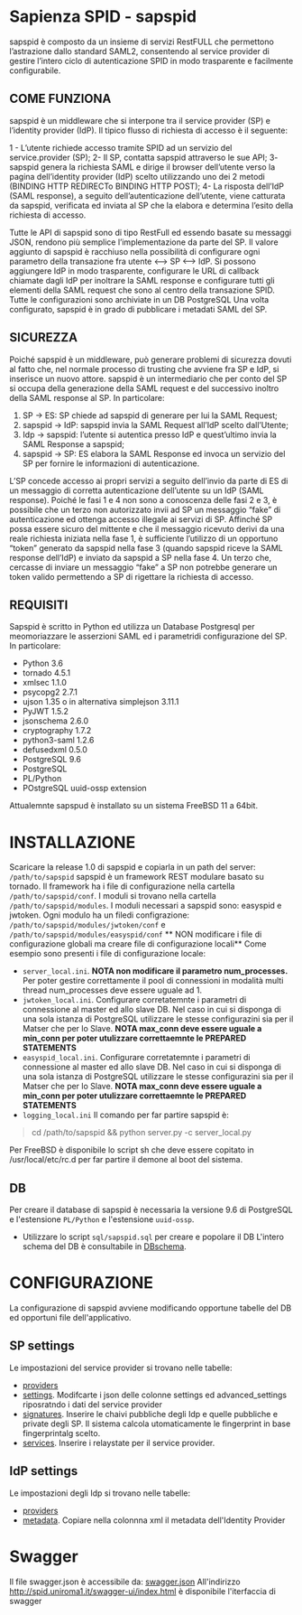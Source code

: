 # Sapienza SPID - sapspid
sapspid è composto da un insieme di servizi RestFULL che permettono l’astrazione dallo standard SAML2, consentendo al service provider di gestire l’intero ciclo di autenticazione SPID in modo trasparente e facilmente configurabile.
## COME FUNZIONA
sapspid è un middleware che si interpone tra il service provider (SP) e l’identity provider (IdP). Il tipico flusso di richiesta di accesso è il seguente:

1 - L’utente richiede accesso tramite SPID ad un servizio del service.provider (SP);
2- Il SP, contatta sapspid attraverso le sue API;
3- sapspid genera la richiesta SAML e dirige il browser dell’utente verso la pagina dell’identity provider (IdP) scelto utilizzando uno dei 2 metodi (BINDING HTTP REDIRECTo BINDING HTTP POST);
4- La risposta dell’IdP (SAML response), a seguito dell’autenticazione dell’utente, viene catturata da sapspid, verificata ed inviata al SP che la elabora e determina l’esito della richiesta di accesso.

Tutte le API di sapspid sono di tipo RestFull ed essendo basate su messaggi JSON, rendono più semplice l’implementazione da parte del SP. Il valore aggiunto di sapspid è racchiuso nella possibilità di configurare ogni parametro della transazione fra utente <–> SP <–> IdP. Si possono aggiungere IdP in modo trasparente, configurare le URL di callback chiamate dagli IdP per inoltrare la SAML response e configurare tutti gli elementi della SAML request che sono al centro della transazione SPID. Tutte le configurazioni sono archiviate in un DB PostgreSQL
Una volta configurato, sapspid è in grado di pubblicare i metadati SAML del SP.
## SICUREZZA
Poiché sapspid è un middleware, può generare problemi di sicurezza dovuti al fatto che, nel normale processo di trusting che avviene fra SP e IdP, si inserisce un nuovo attore. sapspid è un intermediario che per conto del SP si occupa della generazione della SAML request e del successivo inoltro della SAML response al SP. In particolare:

1. SP -> ES: SP chiede ad sapspid di generare per lui la SAML Request;
2. sapspid -> IdP: sapspid invia la SAML Request all’IdP scelto dall’Utente;
3. Idp -> sapspid: l’utente si autentica presso IdP e quest’ultimo invia la SAML Response a sapspid;
4. sapspid -> SP: ES elabora la SAML Response ed invoca un servizio del SP per fornire le informazioni di autenticazione.

L’SP concede accesso ai propri servizi a seguito dell’invio da parte di ES di un messaggio di corretta autenticazione dell’utente su un IdP (SAML response). Poiché le fasi 1 e 4 non sono a conoscenza delle fasi 2 e 3, è possibile che un terzo non autorizzato invii ad SP un messaggio “fake” di autenticazione ed ottenga accesso illegale ai servizi di SP.
Affinché SP possa essere sicuro del mittente e che il messaggio ricevuto derivi da una reale richiesta iniziata nella fase 1, è sufficiente l’utilizzo di un opportuno “token” generato da sapspid nella fase 3 (quando sapspid riceve la SAML response dell’IdP) e inviato da sapspid a SP nella fase 4. 
Un terzo che, cercasse di inviare un messaggio “fake” a SP non potrebbe generare un token valido permettendo a SP di rigettare la richiesta di accesso. 
## REQUISITI
Sapspid è scritto in Python ed utilizza un Database Postgresql per meomoriazzare le asserzioni SAML ed i parametridi configurazione del SP.
In particolare:
* Python 3.6
* tornado 4.5.1
* xmlsec 1.1.0
* psycopg2 2.7.1
* ujson 1.35 o in alternativa simplejson 3.11.1
* PyJWT 1.5.2
* jsonschema 2.6.0
* cryptography 1.7.2
* python3-saml 1.2.6
* defusedxml 0.5.0
* PostgreSQL 9.6
* PostgreSQL 
* PL/Python
* POstgreSQL uuid-ossp extension

Attualemnte sapspud è installato su un sistema FreeBSD 11 a 64bit.

# INSTALLAZIONE
Scaricare la release 1.0 di sapspid e copiarla in un path del server: `/path/to/sapspid`
sapspid è un framework REST modulare basato su tornado. Il framework ha i file di configurazione nella cartella `/path/to/sapspid/conf`. I moduli si trovano nella cartella `/path/to/sapspid/modules`.
I moduli necessari a sapspid sono: easyspid e jwtoken. Ogni modulo ha un filedi configrazione: `/path/to/sapspid/modules/jwtoken/conf` e
`/path/to/sapspid/modules/easyspid/conf`
** NON modificare i file di configurazione globali ma creare file di configurazione locali**
Come esempio sono presenti i file di configurazione locale:
* `server_local.ini`. **NOTA non modificare il parametro num_processes.** Per poter gestire correttamente il pool di connessioni in modalità multi thread num_processes deve essere uguale ad 1.
* `jwtoken_local.ini`. Configurare corretatemnte i parametri di connessione al master ed allo slave DB. Nel caso in cui si disponga di una sola istanza di PostgreSQL utilizzare le stesse configurazini sia per il Matser che per lo Slave. **NOTA max_conn deve essere uguale a min_conn per poter utulizzare correttaemnte le PREPARED STATEMENTS**
* `easyspid_local.ini`. Configurare corretatemnte i parametri di connessione al master ed allo slave DB. Nel caso in cui si disponga di una sola istanza di PostgreSQL utilizzare le stesse configurazini sia per il Matser che per lo Slave. **NOTA max_conn deve essere uguale a min_conn per poter utulizzare correttaemnte le PREPARED STATEMENTS**
* `logging_local.ini`
Il comando per far partire sapspid è:
> cd /path/to/sapspid && python server.py -c server_local.py

Per FreeBSD è disponibile lo script sh che deve essere copitato in /usr/local/etc/rc.d per far partire il demone al boot del sistema.
## DB
Per creare il database di sapspid è necessaria la versione 9.6 di PostgreSQL e l'estensione `PL/Python` e l'estensione `uuid-ossp`.
* Utilizzare lo script `sql/sapspid.sql` per creare e popolare il DB
L'intero schema del DB è consultabile in [DBschema](http://spid.uniroma1.it/api/doc/SchemaDb/index.html).

# CONFIGURAZIONE
La configurazione di sapspid avviene modificando opportune tabelle del DB ed opportuni file dell'applicativo.
## SP settings
Le impostazioni del service provider si trovano nelle tabelle:
* [providers](http://spid.uniroma1.it/api/doc/SchemaDb/saml/tables/providers.html)
* [settings](http://spid.uniroma1.it/api/doc/SchemaDb/saml/tables/settings.html). Modifcarte i json delle colonne settings ed advanced_settings riposratndo i dati del service provider
* [signatures](http://spid.uniroma1.it/api/doc/SchemaDb/saml/tables/signatures.html). Inserire le chaivi pubbliche degli Idp e quelle pubbliche e private degli SP. Il sistema calcola utomaticamente le fingerprint in base fingerprintalg scelto.
* [services](http://spid.uniroma1.it/api/doc/SchemaDb/saml/tables/services.html). Inserire i relaystate per il service provider.
## IdP settings
Le impostazioni degli Idp si trovano nelle tabelle:
* [providers](http://spid.uniroma1.it/api/doc/SchemaDb/saml/tables/providers.html)
* [metadata](http://spid.uniroma1.it/api/doc/SchemaDb/saml/tables/metadata.html). Copiare nella colonnna xml il metadata dell'Identity Provider

# Swagger
Il file swagger.json è accessibile da:
[swagger.json](http://spid.uniroma1.it/api/doc/swagger.json)
All'indirizzo http://spid.uniroma1.it/swagger-ui/index.html è disponibile l'iterfaccia di swagger
